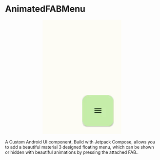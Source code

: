 # AnimatedFABMenu

<p align="center">
  <img src="AnimatedFABMenu.gif" alt="Screenshot 1" width="258" height="376"/>
</p>

A Custom Android UI component, Build with Jetpack Compose, allows you to add a beautiful material 3 designed floating menu,
which can be shown or hidden with beautiful animations by pressing the attached FAB.. 
